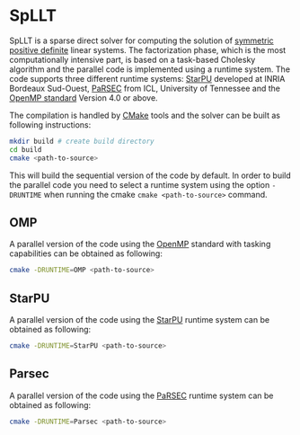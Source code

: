 # SpLLT

SpLLT is a sparse direct solver for computing the solution of
[symmetric positive
definite](https://en.wikipedia.org/wiki/Positive-definite_matrix)
linear systems. The factorization phase, which is the most
computationally intensive part, is based on a task-based Cholesky
algorithm and the parallel code is implemented using a runtime
system. The code supports three different runtime systems:
[StarPU](http://starpu.gforge.inria.fr/) developed at INRIA Bordeaux
Sud-Ouest, [PaRSEC](https://bitbucket.org/icldistcomp/parsec) from
ICL, University of Tennessee and the [OpenMP
standard](http://openmp.org/) Version 4.0 or above.

The compilation is handled by [CMake](https://cmake.org/) tools and
the solver can be built as following instructions:

```bash
mkdir build # create build directory
cd build 
cmake <path-to-source>
```

This will build the sequential version of the code by default. In
order to build the parallel code you need to select a runtime system
using the option `-DRUNTIME` when running the cmake `cmake
<path-to-source>` command.

## OMP

A parallel version of the code using the [OpenMP](https://openmp.org/)
standard with tasking capabilities can be obtained as following:

```bash
cmake -DRUNTIME=OMP <path-to-source>

```

## StarPU

A parallel version of the code using the
[StarPU](http://starpu.gforge.inria.fr/) runtime system can be
obtained as following:

```bash
cmake -DRUNTIME=StarPU <path-to-source>

```

## Parsec

A parallel version of the code using the
[PaRSEC](https://bitbucket.org/icldistcomp/parsec) runtime system can
be obtained as following:

```bash
cmake -DRUNTIME=Parsec <path-to-source>

```

